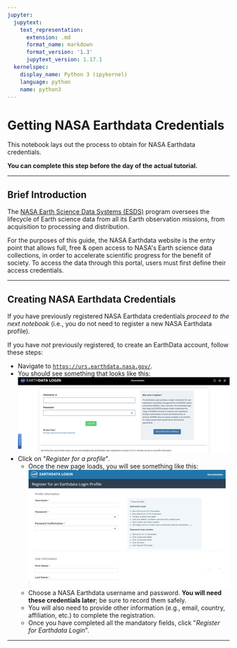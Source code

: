 ```yaml
---
jupyter:
  jupytext:
    text_representation:
      extension: .md
      format_name: markdown
      format_version: '1.3'
      jupytext_version: 1.17.1
  kernelspec:
    display_name: Python 3 (ipykernel)
    language: python
    name: python3
---
```


# Getting NASA Earthdata Credentials

<!-- #region jupyter={"source_hidden": true} -->
This notebook lays out the process to obtain for NASA Earthdata credentials.

**You can complete this step before the day of the actual tutorial.**
<!-- #endregion -->

<!-- #region jupyter={"source_hidden": false} -->
---
<!-- #endregion -->

## Brief Introduction

<!-- #region jupyter={"source_hidden": true} -->
The [NASA Earth Science Data Systems (ESDS)](https://www.earthdata.nasa.gov/) program oversees the lifecycle of Earth science data from all its Earth observation missions, from acquisition to processing and distribution.

For the purposes of this guide, the NASA Earthdata website is the entry point that allows full, free & open access to NASA's Earth science data collections, in order to accelerate scientific progress for the benefit of society. To access the data through this portal, users must first define their access credentials.
<!-- #endregion -->

<!-- #region jupyter={"source_hidden": false} -->
---
<!-- #endregion -->

## Creating NASA Earthdata Credentials

<!-- #region jupyter={"source_hidden": true} -->
If you have previously registered NASA Earthdata credentials *proceed to the next notebook* (i.e., you do not need to register a new NASA Earthdata profile).
<!-- #endregion -->

<!-- #region jupyter={"source_hidden": true} -->
If you have *not* previously registered, to create an EarthData account, follow these steps:

+ Navigate to [`https://urs.earthdata.nasa.gov/`](https://urs.earthdata.nasa.gov/).
+ You should see something that looks like this:
   ![earthdata_login](../../assets/img/earthdata_login.png)
+ Click on "*Register for a profile*".
    + Once the new page loads, you will see something like this:
       ![earthdata_profile](../../assets/img/earthdata_profile2.png)
    + Choose a NASA Earthdata username and password. **You will need these credentials later**; be sure to record them safely.
    + You will also need to provide other information (e.g., email, country, affiliation, etc.) to complete the registration.
    + Once you have completed all the mandatory fields, click "*Register for Earthdata Login*".
<!-- #endregion -->

<!-- #region jupyter={"source_hidden": false} -->
---
<!-- #endregion -->
